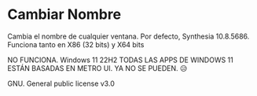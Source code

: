 # Cambiar Nombre
Cambia el nombre de cualquier ventana. Por defecto, Synthesia 10.8.5686.
Funciona tanto en X86 (32 bits) y X64 bits

NO FUNCIONA. Windows 11 22H2
TODAS LAS APPS DE WINDOWS 11 ESTÁN BASADAS EN METRO UI. YA NO SE PUEDEN. 😥

GNU. General public license v3.0
